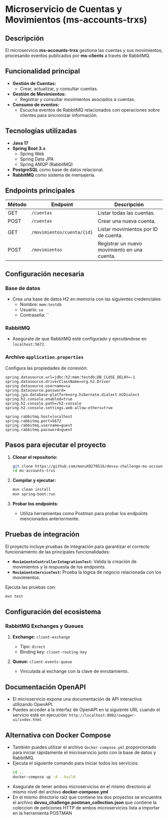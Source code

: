 # Microservicio de Cuentas y Movimientos (ms-accounts-trxs)

## Descripción
El microservicio **ms-accounts-trxs** gestiona las cuentas y sus movimientos, procesando eventos publicados por **ms-clients** a través de RabbitMQ.

## Funcionalidad principal
- **Gestión de Cuentas:**
    - Crear, actualizar, y consultar cuentas.
- **Gestión de Movimientos:**
    - Registrar y consultar movimientos asociados a cuentas.
- **Consumo de eventos:**
    - Escucha eventos de RabbitMQ relacionados con operaciones sobre clientes para sincronizar información.

## Tecnologías utilizadas
- **Java 17**
- **Spring Boot 3.x**
    - Spring Web
    - Spring Data JPA
    - Spring AMQP (RabbitMQ)
- **PostgreSQL** como base de datos relacional.
- **RabbitMQ** como sistema de mensajería.

## Endpoints principales
| Método | Endpoint                      | Descripción                                  |
|--------|-------------------------------|----------------------------------------------|
| GET    | `/cuentas`                    | Listar todas las cuentas.                   |
| POST   | `/cuentas`                    | Crear una nueva cuenta.                     |
| GET    | `/movimientos/cuenta/{id}`    | Listar movimientos por ID de cuenta.        |
| POST   | `/movimientos`                | Registrar un nuevo movimiento en una cuenta.|

## Configuración necesaria

### Base de datos
- Crea una base de datos H2 en memoria con las siguientes credenciales:
    - Nombre: `mem:testdb`
    - Usuario: `sa`
    - Contraseña: ``

### RabbitMQ
- Asegúrate de que RabbitMQ esté configurado y ejecutándose en `localhost:5672`.

### Archivo `application.properties`
Configura las propiedades de conexión:
```properties
spring.datasource.url=jdbc:h2:mem:testdb;DB_CLOSE_DELAY=-1
spring.datasource.driverClassName=org.h2.Driver
spring.datasource.username=sa
spring.datasource.password=
spring.jpa.database-platform=org.hibernate.dialect.H2Dialect
spring.h2.console.enabled=true
spring.h2.console.path=/h2-console
spring.h2.console.settings.web-allow-others=true

spring.rabbitmq.host=localhost
spring.rabbitmq.port=5672
spring.rabbitmq.username=guest
spring.rabbitmq.password=guest
```

## Pasos para ejecutar el proyecto

1. **Clonar el repositorio:**
   ```bash
   git clone https://github.com/manuXD270516/devsu-challenge-ms-accounts-trxs.git
   cd ms-accounts-trxs
   ```

2. **Compilar y ejecutar:**
   ```bash
   mvn clean install
   mvn spring-boot:run
   ```

3. **Probar los endpoints:**
    - Utiliza herramientas como Postman para probar los endpoints mencionados anteriormente.

## Pruebas de integración
El proyecto incluye pruebas de integración para garantizar el correcto funcionamiento de las principales funcionalidades:
- **`MovimientoControllerIntegrationTest`:** Valida la creación de movimientos y la respuesta de los endpoints.
- **`MovimientoServiceTest`:** Prueba la lógica de negocio relacionada con los movimientos.

Ejecuta las pruebas con:
```bash
mvn test
```

## Configuración del ecosistema

### RabbitMQ Exchanges y Queues
1. **Exchange:** `client-exchange`
    - Tipo: `direct`
    - Binding key: `client-routing-key`

2. **Queue:** `client-events-queue`
    - Vinculada al exchange con la clave de enrutamiento.


## Documentación OpenAPI
- El microservicio expone una documentación de API interactiva utilizando OpenAPI.
- Puedes acceder a la interfaz de OpenAPI en la siguiente URL cuando el servicio esté en ejecución:
  ```http://localhost:8082/swagger-ui/index.html```

## Alternativa con Docker Compose
- También puedes utilizar el archivo `docker-compose.yml` proporcionado para iniciar rápidamente el microservicio junto con la base de datos y RabbitMQ.
- Ejecuta el siguiente comando para iniciar todos los servicios:
  ```bash
  cd ..
  docker-compose up -d --build
  ```
- Asegurate de tener ambos microservicios en el mismo directorio al mismo nivel del archivo **docker-compose.yml**
- En el mismo directorio raiz que contiene los dos proyectos se encuentra el archivo **devsu_challenge.postman_collection.json** que contiene la coleccion de peticiones HTTP de ambos microservicios lista a importar en la herramienta POSTMAN